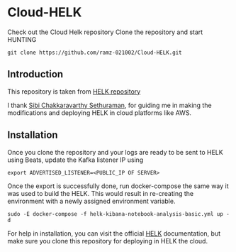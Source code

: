 # Cloud-HELK
Check out the Cloud Helk repository 
Clone the repository and start HUNTING
```
git clone https://github.com/ramz-021002/Cloud-HELK.git
```

## Introduction
This repository is taken from [HELK repository](https://github.com/Cyb3rWard0g/HELK)

I thank [Sibi Chakkaravarthy Sethuraman](https://github.com/sibichakkaravarthy), for guiding me in making the modifications and deploying HELK in cloud platforms like AWS.


## Installation
Once you clone the repository and your logs are ready to be sent to HELK using Beats, update the Kafka listener IP using 
```
export ADVERTISED_LISTENER=<PUBLIC_IP OF SERVER>
```
Once the export is successfully done, run docker-compose the same way it was used to build the HELK. This would result in re-creating the environment with a newly assigned environment variable.

```
sudo -E docker-compose -f helk-kibana-notebook-analysis-basic.yml up -d
```
For help in installation, you can visit the official [HELK](https://thehelk.com/intro.html) documentation, but make sure you clone this repository for deploying in HELK the cloud.

